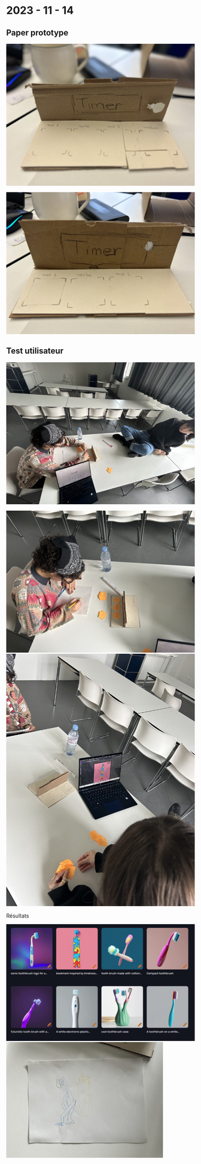 # 2023 - 11 - 14

## Paper prototype

![photo_2023-11-14_15-02-01](images\photo_2023-11-14_15-02-01.jpg)

![prototype2](images\prototype2.jpg)



## Test utilisateur

![photo_2023-11-14_15-03-33](images\photo_2023-11-14_15-03-33.jpg)

![photo_2023-11-14_15-02-07](images\photo_2023-11-14_15-02-07.jpg)![photo_2023-11-14_15-02-37](images\photo_2023-11-14_15-02-37.jpg)



Résultats 



<img src="images\test-utilisateur-1.png" alt="test-utilisateur-1" style="zoom:50%;" />

<img src="images\photo_2023-11-14_15-03-36.jpg" alt="photo_2023-11-14_15-03-36" style="zoom: 80%;" />